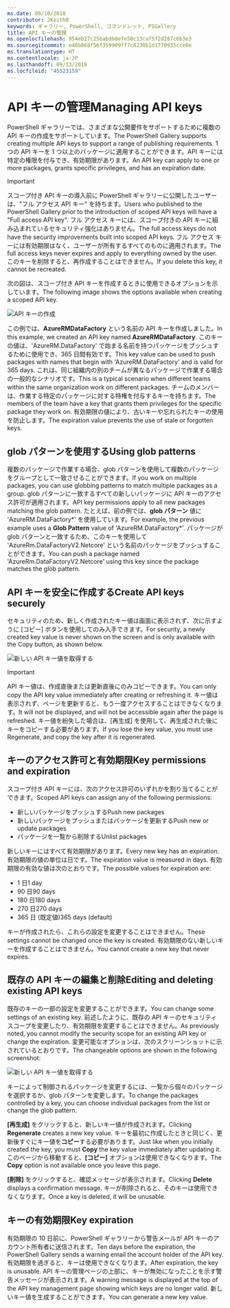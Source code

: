 ```yaml
---
ms.date: 09/10/2018
contributor: JKeithB
keywords: ギャラリー, PowerShell, コマンドレット, PSGallery
title: API キーの管理
ms.openlocfilehash: 954eb27c25babdb8efe50c13caf5f2d287c6b3e3
ms.sourcegitcommit: e46b868f56f359909ff7c8230b1d1770935cce0e
ms.translationtype: HT
ms.contentlocale: ja-JP
ms.lasthandoff: 09/13/2018
ms.locfileid: "45523159"
---
```

# <a name="managing-api-keys"></a><span data-ttu-id="6c721-103">API キーの管理</span><span class="sxs-lookup"><span data-stu-id="6c721-103">Managing API keys</span></span>

<span data-ttu-id="6c721-104">PowerShell ギャラリーでは、さまざまな公開要件をサポートするために複数の API キーの作成をサポートしています。</span><span class="sxs-lookup"><span data-stu-id="6c721-104">The PowerShell Gallery supports creating multiple API keys to support a range of publishing requirements.</span></span> <span data-ttu-id="6c721-105">1 つの API キーを 1 つ以上のパッケージに適用することができます。API キーには特定の権限を付与でき、有効期限があります。</span><span class="sxs-lookup"><span data-stu-id="6c721-105">An API key can apply to one or more packages, grants specific privileges, and has an expiration date.</span></span>

> [!IMPORTANT]
> <span data-ttu-id="6c721-106">スコープ付き API キーの導入前に PowerShell ギャラリーに公開したユーザーは、"フル アクセス API キー" を持ちます。</span><span class="sxs-lookup"><span data-stu-id="6c721-106">Users who published to the PowerShell Gallery prior to the introduction of scoped API keys will have a "Full access API key".</span></span> <span data-ttu-id="6c721-107">フル アクセス キーには、スコープ付きの API キーに組み込まれているセキュリティ強化はありません。</span><span class="sxs-lookup"><span data-stu-id="6c721-107">The full access keys do not have the security improvements built into scoped API keys.</span></span> <span data-ttu-id="6c721-108">フル アクセス キーには有効期限はなく、ユーザーが所有するすべてのものに適用されます。</span><span class="sxs-lookup"><span data-stu-id="6c721-108">The full access keys never expires and apply to everything owned by the user.</span></span> <span data-ttu-id="6c721-109">このキーを削除すると、再作成することはできません。</span><span class="sxs-lookup"><span data-stu-id="6c721-109">If you delete this key, it cannot be recreated.</span></span>

<span data-ttu-id="6c721-110">次の図は、スコープ付き API キーを作成するときに使用できるオプションを示しています。</span><span class="sxs-lookup"><span data-stu-id="6c721-110">The following image shows the options available when creating a scoped API key.</span></span>

![API キーの作成](../../Images/PSGallery_KeyScoped.png)

<span data-ttu-id="6c721-112">この例では、**AzureRMDataFactory** という名前の API キーを作成しました。</span><span class="sxs-lookup"><span data-stu-id="6c721-112">In this example, we created an API key named **AzureRMDataFactory**.</span></span> <span data-ttu-id="6c721-113">このキーの値は、'AzureRM.DataFactory' で始まる名前を持つパッケージをプッシュするために使用でき、365 日間有効です。</span><span class="sxs-lookup"><span data-stu-id="6c721-113">This key value can be used to push packages with names that begin with 'AzureRM.DataFactory' and is valid for 365 days.</span></span> <span data-ttu-id="6c721-114">これは、同じ組織内の別のチームが異なるパッケージで作業する場合の一般的なシナリオです。</span><span class="sxs-lookup"><span data-stu-id="6c721-114">This is a typical scenario when different teams within the same organization work on different packages.</span></span> <span data-ttu-id="6c721-115">チームのメンバーは、作業する特定のパッケージに対する特権を付与するキーを持ちます。</span><span class="sxs-lookup"><span data-stu-id="6c721-115">The members of the team have a key that grants them privileges for the specific package they work on.</span></span>
<span data-ttu-id="6c721-116">有効期限の値により、古いキーや忘れられたキーの使用を防止します。</span><span class="sxs-lookup"><span data-stu-id="6c721-116">The expiration value prevents the use of stale or forgotten keys.</span></span>

## <a name="using-glob-patterns"></a><span data-ttu-id="6c721-117">glob パターンを使用する</span><span class="sxs-lookup"><span data-stu-id="6c721-117">Using glob patterns</span></span>

<span data-ttu-id="6c721-118">複数のパッケージで作業する場合、glob パターンを使用して複数のパッケージをグループとして一致させることができます。</span><span class="sxs-lookup"><span data-stu-id="6c721-118">If you work on multiple packages, you can use globbing patterns to match multiple packages as a group.</span></span> <span data-ttu-id="6c721-119">glob パターンに一致するすべての新しいパッケージに API キーのアクセス許可が適用されます。</span><span class="sxs-lookup"><span data-stu-id="6c721-119">API key permissions apply to all new packages matching the glob pattern.</span></span> <span data-ttu-id="6c721-120">たとえば、前の例では、**glob パターン** 値に 'AzureRM.DataFactory\*' を使用しています。</span><span class="sxs-lookup"><span data-stu-id="6c721-120">For example, the previous example uses a **Glob Pattern** value of 'AzureRM.DataFactory\*'.</span></span> <span data-ttu-id="6c721-121">パッケージが glob パターンと一致するため、このキーを使用して 'AzureRm.DataFactoryV2.Netcore' という名前のパッケージをプッシュすることができます。</span><span class="sxs-lookup"><span data-stu-id="6c721-121">You can push a package named 'AzureRm.DataFactoryV2.Netcore' using this key since the package matches the glob pattern.</span></span>

## <a name="create-api-keys-securely"></a><span data-ttu-id="6c721-122">API キーを安全に作成する</span><span class="sxs-lookup"><span data-stu-id="6c721-122">Create API keys securely</span></span>

<span data-ttu-id="6c721-123">セキュリティのため、新しく作成されたキー値は画面に表示されず、次に示すように [コピー] ボタンを使用してのみ入手できます。</span><span class="sxs-lookup"><span data-stu-id="6c721-123">For security, a newly created key value is never shown on the screen and is only available with the Copy button, as shown below.</span></span>

![新しい API キー値を取得する](../../Images/PSGallery_CopyCreatedKey.png)

> [!IMPORTANT]
> <span data-ttu-id="6c721-125">API キー値は、作成直後または更新直後にのみコピーできます。</span><span class="sxs-lookup"><span data-stu-id="6c721-125">You can only copy the API key value immediately after creating or refreshing it.</span></span> <span data-ttu-id="6c721-126">キー値は表示されず、ページを更新すると、もう一度アクセスすることはできなくなります。</span><span class="sxs-lookup"><span data-stu-id="6c721-126">It will not be displayed, and will not be accessible again after the page is refreshed.</span></span> <span data-ttu-id="6c721-127">キー値を紛失した場合は、[再生成] を使用して、再生成された後にキーをコピーする必要があります。</span><span class="sxs-lookup"><span data-stu-id="6c721-127">If you lose the key value, you must use Regenerate, and copy the key after it is regenerated.</span></span>

## <a name="key-permissions-and-expiration"></a><span data-ttu-id="6c721-128">キーのアクセス許可と有効期限</span><span class="sxs-lookup"><span data-stu-id="6c721-128">Key permissions and expiration</span></span>

<span data-ttu-id="6c721-129">スコープ付き API キーには、次のアクセス許可のいずれかを割り当てることができます。</span><span class="sxs-lookup"><span data-stu-id="6c721-129">Scoped API keys can assign any of the following permissions:</span></span>

- <span data-ttu-id="6c721-130">新しいパッケージをプッシュする</span><span class="sxs-lookup"><span data-stu-id="6c721-130">Push new packages</span></span>
- <span data-ttu-id="6c721-131">新しいパッケージをプッシュまたはパッケージを更新する</span><span class="sxs-lookup"><span data-stu-id="6c721-131">Push new or update packages</span></span>
- <span data-ttu-id="6c721-132">パッケージを一覧から削除する</span><span class="sxs-lookup"><span data-stu-id="6c721-132">Unlist packages</span></span>

<span data-ttu-id="6c721-133">新しいキーにはすべて有効期限があります。</span><span class="sxs-lookup"><span data-stu-id="6c721-133">Every new key has an expiration.</span></span> <span data-ttu-id="6c721-134">有効期限の値の単位は日です。</span><span class="sxs-lookup"><span data-stu-id="6c721-134">The expiration value is measured in days.</span></span> <span data-ttu-id="6c721-135">有効期限の有効な値は次のとおりです。</span><span class="sxs-lookup"><span data-stu-id="6c721-135">The possible values for expiration are:</span></span>

- <span data-ttu-id="6c721-136">1 日</span><span class="sxs-lookup"><span data-stu-id="6c721-136">1 day</span></span>
- <span data-ttu-id="6c721-137">90 日</span><span class="sxs-lookup"><span data-stu-id="6c721-137">90 days</span></span>
- <span data-ttu-id="6c721-138">180 日</span><span class="sxs-lookup"><span data-stu-id="6c721-138">180 days</span></span>
- <span data-ttu-id="6c721-139">270 日</span><span class="sxs-lookup"><span data-stu-id="6c721-139">270 days</span></span>
- <span data-ttu-id="6c721-140">365 日 (既定値)</span><span class="sxs-lookup"><span data-stu-id="6c721-140">365 days (default)</span></span>

<span data-ttu-id="6c721-141">キーが作成されたら、これらの設定を変更することはできません。</span><span class="sxs-lookup"><span data-stu-id="6c721-141">These settings cannot be changed once the key is created.</span></span> <span data-ttu-id="6c721-142">有効期限のない新しいキーを作成することはできません。</span><span class="sxs-lookup"><span data-stu-id="6c721-142">You cannot create a new key that never expires.</span></span>

## <a name="editing-and-deleting-existing-api-keys"></a><span data-ttu-id="6c721-143">既存の API キーの編集と削除</span><span class="sxs-lookup"><span data-stu-id="6c721-143">Editing and deleting existing API keys</span></span>

<span data-ttu-id="6c721-144">既存のキーの一部の設定を変更することができます。</span><span class="sxs-lookup"><span data-stu-id="6c721-144">You can change some settings of an existing key.</span></span> <span data-ttu-id="6c721-145">前述したように、既存の API キーのセキュリティ スコープを変更したり、有効期限を変更することはできません。</span><span class="sxs-lookup"><span data-stu-id="6c721-145">As previously noted, you cannot modify the security scope for an existing API key or change the expiration.</span></span> <span data-ttu-id="6c721-146">変更可能なオプションは、次のスクリーンショットに示されているとおりです。</span><span class="sxs-lookup"><span data-stu-id="6c721-146">The changeable options are shown in the following screenshot:</span></span>

![新しい API キー値を取得する](../../Images/PSGallery_EditAPIKey.png)

<span data-ttu-id="6c721-148">キーによって制御されるパッケージを変更するには、一覧から個々のパッケージを選択するか、glob パターンを変更します。</span><span class="sxs-lookup"><span data-stu-id="6c721-148">To change the packages controlled by a key, you can choose individual packages from the list or change the glob pattern.</span></span>

<span data-ttu-id="6c721-149">**[再生成]** をクリックすると、新しいキー値が作成されます。</span><span class="sxs-lookup"><span data-stu-id="6c721-149">Clicking **Regenerate** creates a new key value.</span></span> <span data-ttu-id="6c721-150">キーを最初に作成したときと同じく、更新後すぐにキー値を**コピー**する必要があります。</span><span class="sxs-lookup"><span data-stu-id="6c721-150">Just like when you initially created the key, you must **Copy** the key value immediately after updating it.</span></span> <span data-ttu-id="6c721-151">このページから移動すると、**[コピー]** オプションは使用できなくなります。</span><span class="sxs-lookup"><span data-stu-id="6c721-151">The **Copy** option is not available once you leave this page.</span></span>

<span data-ttu-id="6c721-152">**[削除]** をクリックすると、確認メッセージが表示されます。</span><span class="sxs-lookup"><span data-stu-id="6c721-152">Clicking **Delete** displays a confirmation message.</span></span> <span data-ttu-id="6c721-153">キーが削除されると、そのキーは使用できなくなります。</span><span class="sxs-lookup"><span data-stu-id="6c721-153">Once a key is deleted, it will be unusable.</span></span>

## <a name="key-expiration"></a><span data-ttu-id="6c721-154">キーの有効期限</span><span class="sxs-lookup"><span data-stu-id="6c721-154">Key expiration</span></span>

<span data-ttu-id="6c721-155">有効期限の 10 日前に、PowerShell ギャラリーから警告メールが API キーのアカウント所有者に送信されます。</span><span class="sxs-lookup"><span data-stu-id="6c721-155">Ten days before the expiration, the PowerShell Gallery sends a warning email the account holder of the API key.</span></span> <span data-ttu-id="6c721-156">有効期限を過ぎると、キーは使用できなくなります。</span><span class="sxs-lookup"><span data-stu-id="6c721-156">After expiration, the key is unusable.</span></span> <span data-ttu-id="6c721-157">API キーの管理ページの上部に、キーが無効になったことを示す警告メッセージが表示されます。</span><span class="sxs-lookup"><span data-stu-id="6c721-157">A warning message is displayed at the top of the API key management page showing which keys are no longer valid.</span></span> <span data-ttu-id="6c721-158">新しいキー値を生成することができます。</span><span class="sxs-lookup"><span data-stu-id="6c721-158">You can generate a new key value.</span></span>

